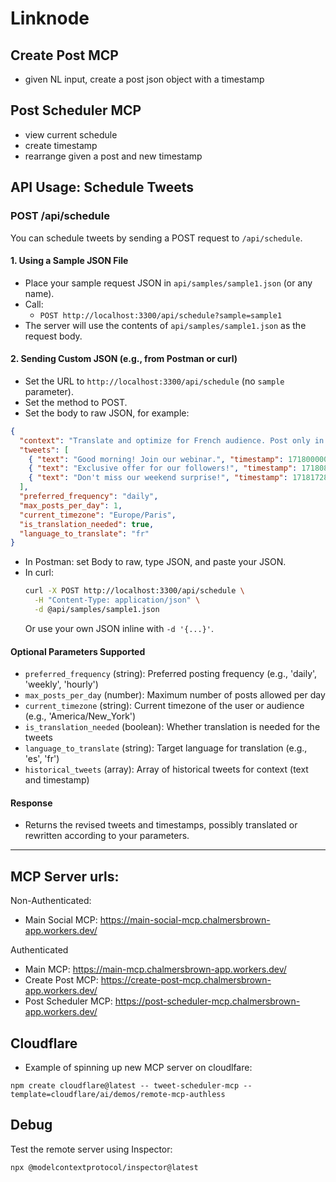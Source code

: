 # Linknode
## Create Post MCP
- given NL input, create a post json object with a timestamp
## Post Scheduler MCP
- view current schedule
- create timestamp
- rearrange given a post and new timestamp

## API Usage: Schedule Tweets

### POST /api/schedule

You can schedule tweets by sending a POST request to `/api/schedule`.

#### 1. Using a Sample JSON File
- Place your sample request JSON in `api/samples/sample1.json` (or any name).
- Call:
  - `POST http://localhost:3300/api/schedule?sample=sample1`
- The server will use the contents of `api/samples/sample1.json` as the request body.

#### 2. Sending Custom JSON (e.g., from Postman or curl)
- Set the URL to `http://localhost:3300/api/schedule` (no `sample` parameter).
- Set the method to POST.
- Set the body to raw JSON, for example:

```json
{
  "context": "Translate and optimize for French audience. Post only in the morning.",
  "tweets": [
    { "text": "Good morning! Join our webinar.", "timestamp": 1718000000 },
    { "text": "Exclusive offer for our followers!", "timestamp": 1718086400 },
    { "text": "Don't miss our weekend surprise!", "timestamp": 1718172800 }
  ],
  "preferred_frequency": "daily",
  "max_posts_per_day": 1,
  "current_timezone": "Europe/Paris",
  "is_translation_needed": true,
  "language_to_translate": "fr"
}
```

- In Postman: set Body to raw, type JSON, and paste your JSON.
- In curl:
  ```sh
  curl -X POST http://localhost:3300/api/schedule \
    -H "Content-Type: application/json" \
    -d @api/samples/sample1.json
  ```
  Or use your own JSON inline with `-d '{...}'`.

#### Optional Parameters Supported
- `preferred_frequency` (string): Preferred posting frequency (e.g., 'daily', 'weekly', 'hourly')
- `max_posts_per_day` (number): Maximum number of posts allowed per day
- `current_timezone` (string): Current timezone of the user or audience (e.g., 'America/New_York')
- `is_translation_needed` (boolean): Whether translation is needed for the tweets
- `language_to_translate` (string): Target language for translation (e.g., 'es', 'fr')
- `historical_tweets` (array): Array of historical tweets for context (text and timestamp)

#### Response
- Returns the revised tweets and timestamps, possibly translated or rewritten according to your parameters.

---

## MCP Server urls:
Non-Authenticated:
- Main Social MCP: https://main-social-mcp.chalmersbrown-app.workers.dev/

Authenticated
- Main MCP: https://main-mcp.chalmersbrown-app.workers.dev/
- Create Post MCP: https://create-post-mcp.chalmersbrown-app.workers.dev/
- Post Scheduler MCP: https://post-scheduler-mcp.chalmersbrown-app.workers.dev/

## Cloudflare
- Example of spinning up new MCP server on cloudlfare: 
```
npm create cloudflare@latest -- tweet-scheduler-mcp --template=cloudflare/ai/demos/remote-mcp-authless
```

## Debug
Test the remote server using Inspector:
```
npx @modelcontextprotocol/inspector@latest
```